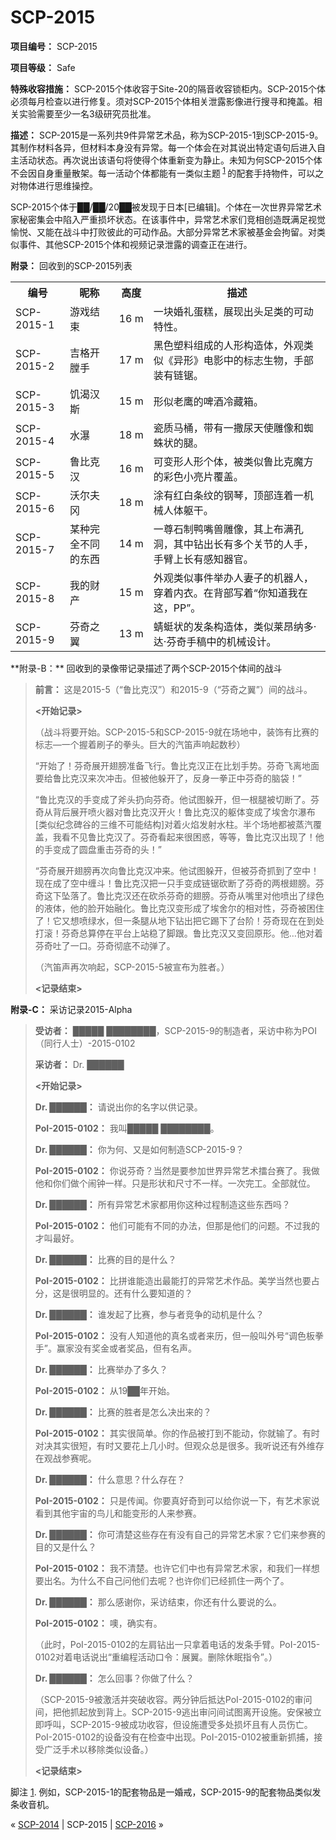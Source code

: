 # SCP-2015
                        


**项目编号：** SCP-2015

**项目等级：** Safe

**特殊收容措施：** SCP-2015个体收容于Site-20的隔音收容锁柜内。SCP-2015个体必须每月检查以进行修复。须对SCP-2015个体相关泄露影像进行搜寻和掩盖。相关实验需要至少一名3级研究员批准。

**描述：** SCP-2015是一系列共9件异常艺术品，称为SCP-2015-1到SCP-2015-9。其制作材料各异，但材料本身没有异常。每一个体会在对其说出特定语句后进入自主活动状态。再次说出该语句将使得个体重新变为静止。未知为何SCP-2015个体不会因自身重量散架。每一活动个体都能有一类似主题<sup class='footnoteref'>
 <a shape='rect' class='footnoteref' id='footnoteref-1' href='javascript:;' onclick='WIKIDOT.page.utils.scrollToReference(&apos;footnote-1&apos;)'>1</a>
</sup>的配套手持物件，可以之对物体进行思维操控。

SCP-2015个体于██/██/20██被发现于日本[已编辑]。个体在一次世界异常艺术家秘密集会中陷入严重损坏状态。在该事件中，异常艺术家们竞相创造既满足视觉愉悦、又能在战斗中打败彼此的可动作品。大部分异常艺术家被基金会拘留。对类似事件、其他SCP-2015个体和视频记录泄露的调查正在进行。

**附录：** 回收到的SCP-2015列表

<table class='wiki-content-table'>
 <tr>
  <th colspan='1' rowspan='1'>&#32534;&#21495;</th>
  <th colspan='1' rowspan='1'>&#26165;&#31216;</th>
  <th colspan='1' rowspan='1'>&#39640;&#24230;</th>
  <th colspan='1' rowspan='1'>&#25551;&#36848;</th>
 </tr>
 <tr>
  <td colspan='1' rowspan='1'>SCP-2015-1</td>
  <td colspan='1' rowspan='1'>&#28216;&#25103;&#32467;&#26463;</td>
  <td colspan='1' rowspan='1'>16&#160;m</td>
  <td colspan='1' rowspan='1'>&#19968;&#22359;&#23130;&#31036;&#34507;&#31957;&#65292;&#23637;&#29616;&#20986;&#22836;&#36275;&#31867;&#30340;&#21487;&#21160;&#29305;&#24615;&#12290;</td>
 </tr>
 <tr>
  <td colspan='1' rowspan='1'>SCP-2015-2</td>
  <td colspan='1' rowspan='1'>&#21513;&#26684;&#24320;&#33179;&#25163;</td>
  <td colspan='1' rowspan='1'>17&#160;m</td>
  <td colspan='1' rowspan='1'>&#40657;&#33394;&#22609;&#26009;&#32452;&#25104;&#30340;&#20154;&#24418;&#26500;&#36896;&#20307;&#65292;&#22806;&#35266;&#31867;&#20284;&#12298;&#24322;&#24418;&#12299;&#30005;&#24433;&#20013;&#30340;&#26631;&#24535;&#29983;&#29289;&#65292;&#25163;&#37096;&#35013;&#26377;&#38142;&#38191;&#12290;</td>
 </tr>
 <tr>
  <td colspan='1' rowspan='1'>SCP-2015-3</td>
  <td colspan='1' rowspan='1'>&#39269;&#28212;&#27721;&#26031;</td>
  <td colspan='1' rowspan='1'>15&#160;m</td>
  <td colspan='1' rowspan='1'>&#24418;&#20284;&#32769;&#40560;&#30340;&#21860;&#37202;&#20919;&#34255;&#31665;&#12290;</td>
 </tr>
 <tr>
  <td colspan='1' rowspan='1'>SCP-2015-4</td>
  <td colspan='1' rowspan='1'>&#27700;&#28689;</td>
  <td colspan='1' rowspan='1'>18&#160;m</td>
  <td colspan='1' rowspan='1'>&#29943;&#36136;&#39532;&#26742;&#65292;&#24102;&#26377;&#19968;&#25746;&#23615;&#22825;&#20351;&#38613;&#20687;&#21644;&#34584;&#34523;&#29366;&#30340;&#33151;&#12290;</td>
 </tr>
 <tr>
  <td colspan='1' rowspan='1'>SCP-2015-5</td>
  <td colspan='1' rowspan='1'>&#40065;&#27604;&#20811;&#27721;</td>
  <td colspan='1' rowspan='1'>16&#160;m</td>
  <td colspan='1' rowspan='1'>&#21487;&#21464;&#24418;&#20154;&#24418;&#20010;&#20307;&#65292;&#34987;&#31867;&#20284;&#40065;&#27604;&#20811;&#39764;&#26041;&#30340;&#24425;&#33394;&#23567;&#20142;&#29255;&#35206;&#30422;&#12290;</td>
 </tr>
 <tr>
  <td colspan='1' rowspan='1'>SCP-2015-6</td>
  <td colspan='1' rowspan='1'>&#27779;&#23572;&#22827;&#20872;</td>
  <td colspan='1' rowspan='1'>18&#160;m</td>
  <td colspan='1' rowspan='1'>&#28034;&#26377;&#32418;&#30333;&#26465;&#32441;&#30340;&#38050;&#29748;&#65292;&#39030;&#37096;&#36830;&#30528;&#19968;&#26426;&#26800;&#20154;&#20307;&#36527;&#24178;&#12290;</td>
 </tr>
 <tr>
  <td colspan='1' rowspan='1'>SCP-2015-7</td>
  <td colspan='1' rowspan='1'>&#26576;&#31181;&#23436;&#20840;&#19981;&#21516;&#30340;&#19996;&#35199;</td>
  <td colspan='1' rowspan='1'>14&#160;m</td>
  <td colspan='1' rowspan='1'>&#19968;&#23562;&#30707;&#21046;&#40493;&#22068;&#20861;&#38613;&#20687;&#65292;&#20854;&#19978;&#24067;&#28385;&#23380;&#27934;&#65292;&#20854;&#20013;&#38075;&#20986;&#38271;&#26377;&#22810;&#20010;&#20851;&#33410;&#30340;&#20154;&#25163;&#65292;&#25163;&#33218;&#19978;&#38271;&#26377;&#24863;&#30693;&#22120;&#23448;&#12290;</td>
 </tr>
 <tr>
  <td colspan='1' rowspan='1'>SCP-2015-8</td>
  <td colspan='1' rowspan='1'>&#25105;&#30340;&#36130;&#20135;</td>
  <td colspan='1' rowspan='1'>15&#160;m</td>
  <td colspan='1' rowspan='1'>&#22806;&#35266;&#31867;&#20284;&#20107;&#20214;&#20030;&#21150;&#20154;&#22971;&#23376;&#30340;&#26426;&#22120;&#20154;&#65292;&#31359;&#30528;&#20869;&#34915;&#12290;&#22312;&#32972;&#37096;&#20889;&#30528;&#8220;&#20320;&#30693;&#36947;&#25105;&#22312;&#36825;&#65292;PP&#8221;&#12290;</td>
 </tr>
 <tr>
  <td colspan='1' rowspan='1'>SCP-2015-9</td>
  <td colspan='1' rowspan='1'>&#33452;&#22855;&#20043;&#32764;</td>
  <td colspan='1' rowspan='1'>13&#160;m</td>
  <td colspan='1' rowspan='1'>&#34619;&#34579;&#29366;&#30340;&#21457;&#26465;&#26500;&#36896;&#20307;&#65292;&#31867;&#20284;&#33713;&#26114;&#32435;&#22810;&#183;&#36798;&#183;&#33452;&#22855;&#25163;&#31295;&#20013;&#30340;&#26426;&#26800;&#35774;&#35745;&#12290;</td>
 </tr>
</table>
**附录-B：** 回收到的录像带记录描述了两个SCP-2015个体间的战斗


> **前言：** 这是2015-5（“鲁比克汉”）和2015-9（“芬奇之翼”）间的战斗。
> 
> **<开始记录>** 
> 
> （战斗将要开始。SCP-2015-5和SCP-2015-9就在场地中，装饰有比赛的标志—一个握着刷子的拳头。巨大的汽笛声响起数秒）
> 
> “开始了！芬奇展开翅膀准备飞行。鲁比克汉正在比划手势。芬奇飞离地面要给鲁比克汉来次冲击。但被他躲开了，反身一拳正中芬奇的脑袋！”
> 
> “鲁比克汉的手变成了斧头扔向芬奇。他试图躲开，但一根腿被切断了。芬奇从背后展开喷火器对鲁比克汉开火！鲁比克汉的躯体变成了埃舍尔瀑布[类似纪念碑谷的三维不可能结构]对着火焰发射水柱。半个场地都被蒸汽覆盖，我看不见鲁比克汉了。芬奇看起来很困惑，等等，鲁比克汉出现了！他的手变成了圆盘重击芬奇的头！”
> 
> “芬奇展开翅膀再次向鲁比克汉冲来。他试图躲开，但被芬奇抓到了空中！现在成了空中缠斗！鲁比克汉把一只手变成链锯砍断了芬奇的两根翅膀。芬奇这下坠落了。鲁比克汉还在砍杀芬奇的翅膀。芬奇从嘴里对他喷出了绿色的液体，他的脸开始融化。鲁比克汉变形成了埃舍尔的相对性，芬奇被困住了！它又想喷绿水，但一条腿从地下钻出把它踢下了台阶！芬奇现在在到处打滚！芬奇总算停在平台上站稳了脚跟。鲁比克汉又变回原形。他…他对着芬奇吐了一口。芬奇彻底不动弹了。
> 
> （汽笛声再次响起，SCP-2015-5被宣布为胜者。）
> 
> **<记录结束>** 
> 

**附录-C：** 采访记录2015-Alpha


> **受访者：** █████ ████████，SCP-2015-9的制造者，采访中称为POI（同行人士）-2015-0102
> 
> **采访者：** Dr. ██████
> 
> **<开始记录>** 
> 
> **Dr. ██████：** 请说出你的名字以供记录。
> 
> **PoI-2015-0102：** 我叫█████ ████████。
> 
> **Dr. ██████：** 你为何、又是如何制造SCP-2015-9？
> 
> **PoI-2015-0102：** 你说芬奇？当然是要参加世界异常艺术擂台赛了。我做他和你们做个闹钟一样。只是形状和尺寸不一样。一次完工。全部就位。
> 
> **Dr. ██████：** 所有异常艺术家都用你这种过程制造这些东西吗？
> 
> **PoI-2015-0102：** 他们可能有不同的办法，但那是他们的问题。不过我的才叫最好。
> 
> **Dr. ██████：** 比赛的目的是什么？
> 
> **PoI-2015-0102：** 比拼谁能造出最能打的异常艺术作品。美学当然也要占分，这是很明显的。还有什么要知道的？
> 
> **Dr. ██████：** 谁发起了比赛，参与者竞争的动机是什么？
> 
> **PoI-2015-0102：** 没有人知道他的真名或者来历，但一般叫外号“调色板拳手”。赢家没有奖金或者奖品，但有名声。
> 
> **Dr. ██████：** 比赛举办了多久？
> 
> **PoI-2015-0102：** 从19██年开始。
> 
> **Dr. ██████：** 比赛的胜者是怎么决出来的？
> 
> **PoI-2015-0102：** 其实很简单。你的作品被打到不能动，你就输了。有时对决其实很短，有时又要花上几小时。但观众总是很多。我听说还有外维存在观战参赛呢。
> 
> **Dr. ██████：** 什么意思？什么存在？
> 
> **PoI-2015-0102：** 只是传闻。你要真好奇到可以给你说一下，有艺术家说看到其他宇宙的鸟儿和能变形的人来参赛。
> 
> **Dr. ██████：** 你可清楚这些存在有没有自己的异常艺术家？它们来参赛的目的又是什么？
> 
> **PoI-2015-0102：** 我不清楚。也许它们中也有异常艺术家，和我们一样想要出名。为什么不自己问他们去呢？也许你们已经抓住一两个了。
> 
> **Dr. ██████：** 那么感谢你，采访结束，你还有什么要说的么。
> 
> **PoI-2015-0102：** 噢，确实有。
> 
> （此时，PoI-2015-0102的左肩钻出一只拿着电话的发条手臂。PoI-2015-0102对着电话说出“重编程活动口令：展翼。删除休眠指令”。）
> 
> **Dr. ██████：** 怎么回事？你做了什么？
> 
> （SCP-2015-9被激活并突破收容。两分钟后抵达PoI-2015-0102的审问间，把他抓起放到背上。SCP-2015-9逃出审问间试图离开设施。安保被立即呼叫，SCP-2015-9被成功收容，但设施遭受多处损坏且有人员伤亡。PoI-2015-0102的设备没有在检查中出现。PoI-2015-0102被重新抓捕，接受广泛手术以移除类似设备。）
> 
> **<记录结束>** 
> 


脚注
<a shape='rect' href='javascript:;' onclick='WIKIDOT.page.utils.scrollToReference(&apos;footnoteref-1&apos;)'>1</a>. 例如，SCP-2015-1的配套物品是一婚戒，SCP-2015-9的配套物品类似发条收音机。



« [SCP-2014](/scp-2014) | SCP-2015 | [SCP-2016](/scp-2016) »





                    